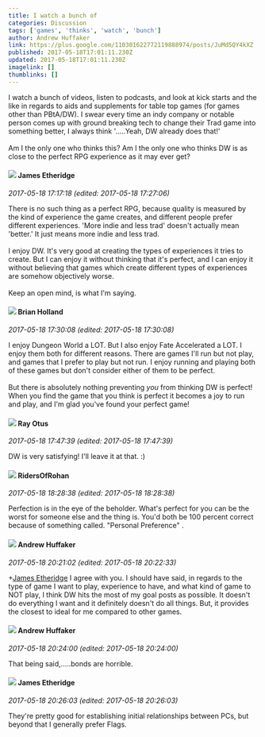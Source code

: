 ```yaml
---
title: I watch a bunch of
categories: Discussion
tags: ['games', 'thinks', 'watch', 'bunch']
author: Andrew Huffaker
link: https://plus.google.com/110301622772119888974/posts/JuMd5QY4kXZ
published: 2017-05-18T17:01:11.230Z
updated: 2017-05-18T17:01:11.230Z
imagelink: []
thumblinks: []
---
```


I watch a bunch of videos, listen to podcasts, and look at kick starts and the like in regards to aids and supplements for table top games (for games other than PBtA/DW). I swear every time an indy company or notable person comes up with ground breaking tech to change their Trad game into something better, I always think &#39;.....Yeah, DW already does that!&#39;<br /><br />Am I the only one who thinks this? Am I the only one who thinks DW is as close to the perfect RPG experience as it may ever get? 
<div id='comment z130cj5xou3ztx13f22yjhfo3pvvehdgr04'>
  <h4><img src='{{site.baseurl}}//images/avatars/117175341165637840811_photo.jpg'> James Etheridge</h4>
      <p><cite>2017-05-18 17:17:18 (edited: 2017-05-18 17:27:06)</cite></p>
        <p>There is no such thing as a perfect RPG, because quality is measured by the kind of experience the game creates, and different people prefer different experiences. &#39;More indie and less trad&#39; doesn&#39;t actually mean &#39;better.&#39; It just means more indie and less trad.<br /><br />I enjoy DW. It&#39;s very good at creating the types of experiences it tries to create. But I can enjoy it without thinking that it&#39;s perfect, and I can enjoy it without believing that games which create different types of experiences are somehow objectively worse.<br /><br />Keep an open mind, is what I&#39;m saying.</p>
</div>
        

<div id='comment z130cj5xou3ztx13f22yjhfo3pvvehdgr04'>
  <h4><img src='{{site.baseurl}}//images/avatars/101824580455031797035_photo.jpg'> Brian Holland</h4>
      <p><cite>2017-05-18 17:30:08 (edited: 2017-05-18 17:30:08)</cite></p>
        <p>I enjoy Dungeon World a LOT. But I also enjoy Fate Accelerated a LOT. I enjoy them both for different reasons. There are games I&#39;ll run but not play, and games that I prefer to play but not run. I enjoy  running and playing both of these games but don&#39;t consider either of them to be perfect. <br /><br />But there is absolutely nothing preventing <i>you</i> from thinking DW is perfect! When you find the game that you think is perfect it becomes a joy to run and play, and I&#39;m glad you&#39;ve found your perfect game!</p>
</div>
        

<div id='comment z130cj5xou3ztx13f22yjhfo3pvvehdgr04'>
  <h4><img src='{{site.baseurl}}//images/avatars/100495092599585582455_photo.jpg'> Ray Otus</h4>
      <p><cite>2017-05-18 17:47:39 (edited: 2017-05-18 17:47:39)</cite></p>
        <p>DW is very satisfying! I&#39;ll leave it at that. :)</p>
</div>
        

<div id='comment z130cj5xou3ztx13f22yjhfo3pvvehdgr04'>
  <h4><img src='{{site.baseurl}}//images/avatars/105027753407294580081_photo.jpg'> RidersOfRohan</h4>
      <p><cite>2017-05-18 18:28:38 (edited: 2017-05-18 18:28:38)</cite></p>
        <p>Perfection is in  the eye of the beholder. What&#39;s perfect for you can be the worst for someone else and the thing is. You&#39;d both be 100 percent correct because of something called. &quot;Personal Preference&quot; .</p>
</div>
        

<div id='comment z130cj5xou3ztx13f22yjhfo3pvvehdgr04'>
  <h4><img src='{{site.baseurl}}//images/avatars/110301622772119888974_photo.jpg'> Andrew Huffaker</h4>
      <p><cite>2017-05-18 20:21:02 (edited: 2017-05-18 20:22:33)</cite></p>
        <p><span class="proflinkWrapper"><span class="proflinkPrefix">+</span><a class="proflink" href="https://plus.google.com/117175341165637840811" oid="117175341165637840811">James Etheridge</a></span> I agree with you. I should have said, in regards to the type of game I want to play, experience to have, and what kind of game to NOT play, I think DW hits the most of my goal posts as possible. It doesn&#39;t do everything I want and it definitely doesn&#39;t do all things. But, it provides the closest to ideal for me compared to other games.</p>
</div>
        

<div id='comment z130cj5xou3ztx13f22yjhfo3pvvehdgr04'>
  <h4><img src='{{site.baseurl}}//images/avatars/110301622772119888974_photo.jpg'> Andrew Huffaker</h4>
      <p><cite>2017-05-18 20:24:00 (edited: 2017-05-18 20:24:00)</cite></p>
        <p>That being said,.....bonds are horrible.</p>
</div>
        

<div id='comment z130cj5xou3ztx13f22yjhfo3pvvehdgr04'>
  <h4><img src='{{site.baseurl}}//images/avatars/117175341165637840811_photo.jpg'> James Etheridge</h4>
      <p><cite>2017-05-18 20:26:03 (edited: 2017-05-18 20:26:03)</cite></p>
        <p>They&#39;re pretty good for establishing initial relationships between PCs, but beyond that I generally prefer Flags.</p>
</div>
        
